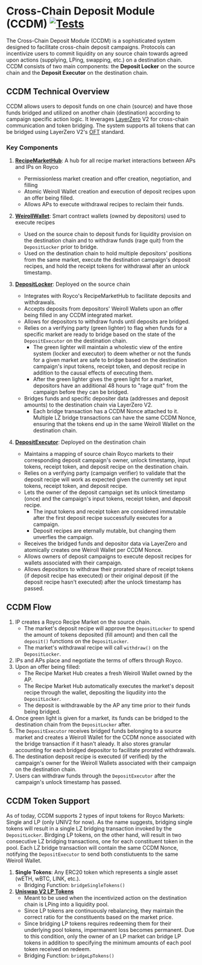 # Cross-Chain Deposit Module (CCDM) [![Tests](https://github.com/roycoprotocol/cross-chain-deposit-module/actions/workflows/test.yml/badge.svg)](https://github.com/roycoprotocol/cross-chain-deposit-module/actions/workflows/test.yml)

The Cross-Chain Deposit Module (CCDM) is a sophisticated system designed to facilitate cross-chain deposit campaigns. Protocols can incentivize users to commit liquidity on any source chain towards agreed upon actions (supplying, LPing, swapping, etc.) on a destination chain. CCDM consists of two main components: the **Deposit Locker** on the source chain and the **Deposit Executor** on the destination chain.

## CCDM Technical Overview

CCDM allows users to deposit funds on one chain (source) and have those funds bridged and utilized on another chain (destination) according to campaign specific action logic. It leverages [LayerZero](https://docs.layerzero.network/v2) V2 for cross-chain communication and token bridging. The system supports all tokens that can be bridged using LayerZero V2's [OFT](https://docs.layerzero.network/v2/home/token-standards/oft-standard) standard.

### Key Components

1. **[RecipeMarketHub](https://github.com/roycoprotocol/royco/blob/main/src/RecipeMarketHub.sol)**: A hub for all recipe market interactions between APs and IPs on Royco
   - Permissionless market creation and offer creation, negotiation, and filling
   - Atomic Weiroll Wallet creation and execution of deposit recipes upon an offer being filled.
   - Allows APs to execute withdrawal recipes to reclaim their funds.

1. **[WeirollWallet](https://github.com/roycoprotocol/royco/blob/main/src/WeirollWallet.sol)**: Smart contract wallets (owned by depositors) used to execute recipes
   - Used on the source chain to deposit funds for liquidity provision on the destination chain and to withdraw funds (rage quit) from the ```DepositLocker``` prior to bridge.
   - Used on the destination chain to hold multiple depositors' positions from the same market, execute the destination campaign's deposit recipes, and hold the receipt tokens for withdrawal after an unlock timestamp.

2. **[DepositLocker](https://github.com/roycoprotocol/cross-chain-deposit-module/blob/main/src/core/DepositLocker.sol)**: Deployed on the source chain
   - Integrates with Royco's RecipeMarketHub to facilitate deposits and withdrawals.
   - Accepts deposits from depositors' Weiroll Wallets upon an offer being filled in any CCDM integrated market.
   - Allows for depositors to withdraw funds until deposits are bridged.
   - Relies on a verifying party (green lighter) to flag when funds for a specific market are ready to bridge based on the state of the ```DepositExecutor``` on the destination chain.
      - The green lighter will maintain a wholestic view of the entire system (locker and executor) to deem whether or not the funds for a given market are safe to bridge based on the destination campaign's input tokens, receipt token, and deposit recipe in addition to the causal effects of executing them.
      - After the green lighter gives the green light for a market, depositors have an additional 48 hours to "rage quit" from the campaign before they can be bridged.
   - Bridges funds and specific depositer data (addresses and deposit amounts) to the destination chain via LayerZero V2.
      - Each bridge transaction has a CCDM Nonce attached to it. Multiple LZ bridge transactions can have the same CCDM Nonce, ensuring that the tokens end up in the same Weiroll Wallet on the destination chain.

3. **[DepositExecutor](https://github.com/roycoprotocol/cross-chain-deposit-module/blob/main/src/core/DepositExecutor.sol)**: Deployed on the destination chain
   - Maintains a mapping of source chain Royco markets to their corresponding deposit campaign's owner, unlock timestamp, input tokens, receipt token, and deposit recipe on the destination chain.
   - Relies on a verifying party (campaign verifier) to validate that the deposit recipe will work as expected given the currently set input tokens, receipt token, and deposit recipe.
   - Lets the owner of the deposit campaign set its unlock timestamp (once) and the campaign's input tokens, receipt token, and deposit recipe.
      - The input tokens and receipt token are considered immutable after the first deposit recipe successfully executes for a campaign.
      - Deposit recipes are eternally mutable, but changing them unverfies the campaign.
   - Receives the bridged funds and depositor data via LayerZero and atomically creates one Weiroll Wallet per CCDM Nonce.
   - Allows owners of deposit campaigns to execute deposit recipes for wallets associated with their campaign.
   - Allows depositors to withdraw their prorated share of receipt tokens (if deposit recipe has executed) or their original deposit (if the deposit recipe hasn't executed) after the unlock timestamp has passed.

## CCDM Flow
1. IP creates a Royco Recipe Market on the source chain.
   - The market's deposit recipe will approve the ```DepositLocker``` to spend the amount of tokens deposited (fill amount) and then call the ```deposit()``` functions on the ```DepositLocker```.
   -  The market's withdrawal recipe will call ```withdraw()``` on the ```DepositLocker```.
2. IPs and APs place and negotiate the terms of offers through Royco.
3. Upon an offer being filled: 
   - The Recipe Market Hub creates a fresh Weiroll Wallet owned by the AP.
   - The Recipe Market Hub automatically executes the market's deposit recipe through the wallet, depositing the liqudiity into the ```DepositLocker```.
   - The deposit is withdrawable by the AP any time prior to their funds being bridged.
4. Once green light is given for a market, its funds can be bridged to the destination chain from the ```DepositLocker``` after.
5. The ```DepositExecutor``` receives bridged funds belonging to a source market and creates a Weiroll Wallet for the CCDM nonce associated with the bridge transaction if it hasn't aleady. It also stores granular accounting for each bridged depositor to facilitate prorated withdrawals.
6. The destination deposit recipe is executed (if verified) by the campaign's owner for the Weiroll Wallets associated with their campaign on the destination chain.
7. Users can withdraw funds through the ```DepositExecutor``` after the campaign's unlock timestamp has passed.

## CCDM Token Support
As of today, CCDM supports 2 types of input tokens for Royco Markets: Single and LP (only UNIV2 for now). As the name suggests, bridging single tokens will result in a single LZ bridging transaction invoked by the ```DepositLocker```. Birdging LP tokens, on the other hand, will result in two consecutive LZ bridging transactions, one for each constituent token in the pool. Each LZ bridge transaction will contain the same CCDM Nonce, notifying the ```DepositExecutor``` to send both constiutuents to the same Weiroll Wallet.

1. **Single Tokens**: Any ERC20 token which represents a single asset (wETH, wBTC, LINK, etc.).
   - Bridging Function: ```bridgeSingleTokens()```
2. **[Uniswap V2 LP Tokens](https://docs.uniswap.org/contracts/v2/reference/smart-contracts/pair)**
   - Meant to be used when the incentivized action on the destination chain is LPing into a liquidity pool.
   - Since LP tokens are continuously rebalancing, they maintain the correct ratio for the constituents based on the market price. 
   - Since bridging LP tokens requires redeeming them for their underlying pool tokens, impermanent loss becomes permanent. Due to this condition, only the owner of an LP market can bridge LP tokens in addition to specifying the minimum amounts of each pool token received on redeem.
   - Bridging Function: ```bridgeLpTokens()```